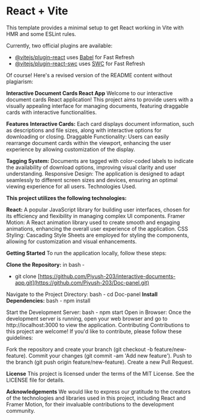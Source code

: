 # React + Vite

This template provides a minimal setup to get React working in Vite with HMR and some ESLint rules.

Currently, two official plugins are available:

- [@vitejs/plugin-react](https://github.com/vitejs/vite-plugin-react/blob/main/packages/plugin-react/README.md) uses [Babel](https://babeljs.io/) for Fast Refresh
- [@vitejs/plugin-react-swc](https://github.com/vitejs/vite-plugin-react-swc) uses [SWC](https://swc.rs/) for Fast Refresh

Of course! Here's a revised version of the README content without plagiarism:

**Interactive Document Cards React App**
Welcome to our interactive document cards React application! This project aims to provide users with a visually appealing interface for managing documents, featuring draggable cards with interactive functionalities.

**Features**
**Interactive Cards:** Each card displays document information, such as descriptions and file sizes, along with interactive options for downloading or closing.
Draggable Functionality: Users can easily rearrange document cards within the viewport, enhancing the user experience by allowing customization of the display.

**Tagging System:** Documents are tagged with color-coded labels to indicate the availability of download options, improving visual clarity and user understanding.
Responsive Design: The application is designed to adapt seamlessly to different screen sizes and devices, ensuring an optimal viewing experience for all users.
Technologies Used.

**This project utilizes the following technologies:**

**React:** A popular JavaScript library for building user interfaces, chosen for its efficiency and flexibility in managing complex UI components.
Framer Motion: A React animation library used to create smooth and engaging animations, enhancing the overall user experience of the application.
CSS Styling: Cascading Style Sheets are employed for styling the components, allowing for customization and visual enhancements.

**Getting Started**
To run the application locally, follow these steps:

**Clone the Repository:**
in bash -
- git clone [https://github.com/Piyush-203/interactive-documents-app.git](https://github.com/Piyush-203/Doc-panel.git)

Navigate to the Project Directory:
bash - cd Doc-panel
**Install Dependencies:**
bash - npm install

Start the Development Server:
bash - npm start
Open in Browser:
Once the development server is running, open your web browser and go to http://localhost:3000 to view the application.
Contributing
Contributions to this project are welcome! If you'd like to contribute, please follow these guidelines:

Fork the repository and create your branch (git checkout -b feature/new-feature).
Commit your changes (git commit -am 'Add new feature').
Push to the branch (git push origin feature/new-feature).
Create a new Pull Request.

**License**
This project is licensed under the terms of the MIT License. See the LICENSE file for details.

**Acknowledgements**
We would like to express our gratitude to the creators of the technologies and libraries used in this project, including React and Framer Motion, for their invaluable contributions to the development community.
